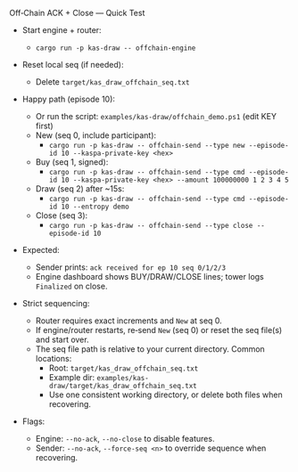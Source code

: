 Off‑Chain ACK + Close — Quick Test

- Start engine + router:
  - `cargo run -p kas-draw -- offchain-engine`

- Reset local seq (if needed):
  - Delete `target/kas_draw_offchain_seq.txt`

- Happy path (episode 10):
  - Or run the script: `examples/kas-draw/offchain_demo.ps1` (edit KEY first)
  - New (seq 0, include participant):
    - `cargo run -p kas-draw -- offchain-send --type new --episode-id 10 --kaspa-private-key <hex>`
  - Buy (seq 1, signed):
    - `cargo run -p kas-draw -- offchain-send --type cmd --episode-id 10 --kaspa-private-key <hex> --amount 100000000 1 2 3 4 5`
  - Draw (seq 2) after ~15s:
    - `cargo run -p kas-draw -- offchain-send --type cmd --episode-id 10 --entropy demo`
  - Close (seq 3):
    - `cargo run -p kas-draw -- offchain-send --type close --episode-id 10`

- Expected:
  - Sender prints: `ack received for ep 10 seq 0/1/2/3`
  - Engine dashboard shows BUY/DRAW/CLOSE lines; tower logs `Finalized` on close.

- Strict sequencing:
  - Router requires exact increments and `New` at seq 0.
  - If engine/router restarts, re‑send `New` (seq 0) or reset the seq file(s) and start over.
  - The seq file path is relative to your current directory. Common locations:
    - Root: `target/kas_draw_offchain_seq.txt`
    - Example dir: `examples/kas-draw/target/kas_draw_offchain_seq.txt`
    - Use one consistent working directory, or delete both files when recovering.

- Flags:
  - Engine: `--no-ack`, `--no-close` to disable features.
  - Sender: `--no-ack`, `--force-seq <n>` to override sequence when recovering.
